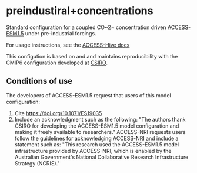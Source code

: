 # preindustiral+concentrations
Standard configuration for a coupled CO~2~ concentration driven [ACCESS-ESM1.5](https://github.com/ACCESS-NRI/ACCESS-ESM1.5) under pre-industrial forcings.

For usage instructions, see the [ACCESS-Hive docs](https://access-hive.org.au/models/run-a-model/run-access-esm/)

This configution is based on and and maintains reproducibility with the CMIP6 configuration developed at [CSIRO](https://www.csiro.au/en/research/environmental-impacts/climate-change/climate-science-centre).

## Conditions of use

The developers of ACCESS-ESM1.5 request that users of this model configuration:
1. Cite https://doi.org/10.1071/ES19035
2. Include an acknowledgment such as the following:
   "The authors thank CSIRO for developing the ACCESS-ESM1.5 model configuration and making it freely available to researchers."
   ACCESS-NRI requests users follow the guidelines for acknowledging ACCESS-NRI and include a statement such as:
   "This research used the ACCESS-ESM1.5 model infrastructure provided by ACCESS-NRI, which is enabled by the Australian Government's National Collaborative Research Infrastructure Strategy (NCRIS)."

